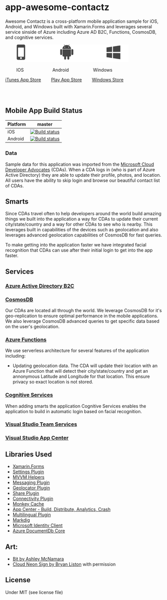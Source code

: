 # app-awesome-contactz

Awesome Contactz is a cross-platform mobile application sample for iOS, Android, and Windows built with Xamarin.Forms and leverages several service sinside of Azure including Azure AD B2C, Functions, CosmosDB, and cognitive services.

<p >
  &ensp;&ensp;&ensp;&ensp; <img alt="platform" src="art/platform.png">
</p>

&ensp;&ensp;&ensp;&ensp;&ensp;IOS&ensp;&ensp;&ensp;&ensp;&ensp;&ensp;&ensp;&ensp;&ensp;&ensp;&ensp;&ensp;&ensp;Android&ensp;&ensp;&ensp;&ensp;&ensp;&ensp;&ensp;&ensp;&ensp;&ensp;&ensp;Windows

<a target="_blank"  href="javascript:void(0)">iTunes App Store</a>&ensp;&ensp;&ensp;&ensp;
<a target="_blank"  href="javascript:void(0)">Play App Store</a>&ensp;&ensp;&ensp;&ensp;
<a target="_blank"  href="javascript:void(0)">Windows Store</a>


<br/>
<br/>

## Mobile App Build Status

|Platform|master|
| ------------------- | :------------------: |
|iOS|[![Build status](https://build.appcenter.ms/v0.1/apps/a1388de8-47b2-4dd7-b5a2-d45b6cf5552a/branches/master/badge)](https://appcenter.ms)|
|Android|[![Build status](https://build.appcenter.ms/v0.1/apps/178483a9-b1ef-4410-8397-783d4f14dc05/branches/master/badge)](https://appcenter.ms)|


### Data
Sample data for this application was imported from the [Microsoft Cloud Developer Advocates](https://developer.microsoft.com/en-us/advocates/) (CDAs). When a CDA logs in (who is part of Azure Active Directory) they are able to update their profile, photos, and location. All users have the ability to skip login and browse our beautiful contact list of CDAs.

## Smarts
Since CDAs travel often to help developers around the world build amazing things we built into the application a way for CDAs to update their current city/state/country and a way for other CDAs to see who is nearby. This leverages built in capabilities of the devices such as geolocation and also leverages advanced geolocation capabilities of CosmosDB for fast queries.

To make getting into the application faster we have integrated facial recognition that CDAs can use after their initial login to get into the app faster.

## Services

### [Azure Active Directory B2C](https://azure.microsoft.com/en-us/services/active-directory-b2c/)


### [CosmosDB](https://azure.microsoft.com/en-us/services/cosmos-db/)
Our CDAs are located all through the world. We leverage CosmosDB for it's geo-replication to ensure optimal performance in the mobile applications. We also leverage CosmosDB advanced queries to get specific data based on the user's geolocation.


### [Azure Functions](https://azure.microsoft.com/en-us/services/functions/)
We use serverless architecture for several features of the application including:

* Updating geolocation data. The CDA will update their location with an Azure Function that will detect their city/state/country and get an annonymous Latitude and Longitude for that location. This ensure privacy so exact location is not stored.

### [Cognitive Services](https://azure.microsoft.com/en-us/services/cognitive-services/)
When adding smarts the application Cognitive Services enables the application to build in automatic login based on facial recognition.


### [Visual Studio Team Services](https://www.visualstudio.com/team-services/)

### [Visual Studio App Center](https://appcenter.ms)

## Libraries Used
* [Xamarin.Forms](http://xamarin.com/forms)
* [Settings Plugin](https://github.com/jamesmontemagno/SettingsPlugin)
* [MVVM Helpers](https://github.com/jamesmontemagno/mvvm-helpers)
* [Messaging Plugin](https://github.com/cjlotz/Xamarin.Plugins)
* [Geolocator Plugin](https://github.com/jamesmontemagno/GeolocatorPlugin)
* [Share Plugin](https://github.com/jguertl/SharePlugin)
* [Connectivity Plugin](https://github.com/jamesmontemagno/ConnectivityPlugin)
* [Monkey Cache](https://github.com/jamesmontemagno/monkey-cache)
* [App Center - Build, Distribute, Analytics, Crash](https://appcenter.ms)
* [Multilingual Plugin](https://github.com/CrossGeeks/MultilingualPlugin)
* [Markdig](https://github.com/lunet-io/markdig)
* [Microsoft Identity Client](https://github.com/AzureAD/microsoft-authentication-library-for-dotnet)
* [Azure DocumentDb Core](https://github.com/Azure/azure-documentdb-dotnet)

## Art:
* [Bit by Ashley McNamara](https://github.com/ashleymcnamara/Developer-Advocate-Bit)
* [Cloud Neon Sign by Bryan Liston](https://twitter.com/listonb) with permission

## License
Under MIT (see license file)

